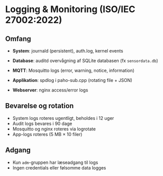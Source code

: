 # Logging & Monitoring (ISO/IEC 27002:2022)

## Omfang
- **System**: journald (persistent), auth.log, kernel events  
- **Database**: auditd overvågning af SQLite databasen (fx `sensordata.db`)  
  
- **MQTT**: Mosquitto logs (error, warning, notice, information)  
- **Applikation**: spdlog i paho-sub.cpp (rotating file + JSON)  
- **Webserver**: nginx access/error logs  

## Bevarelse og rotation
- System logs roteres ugentligt, beholdes i 12 uger  
- Audit logs bevares i 90 dage  
- Mosquitto og nginx roteres via logrotate  
- App-logs roteres (5 MB × 10 filer)  

## Adgang
- Kun `adm`-gruppen har læseadgang til logs  
- Ingen credentials eller følsomme data logges  

